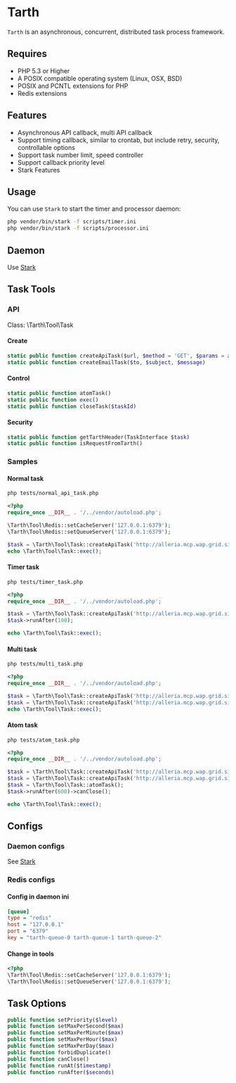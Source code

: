 # Tarth

`Tarth` is an asynchronous, concurrent, distributed task process framework. 

## Requires

* PHP 5.3 or Higher
* A POSIX compatible operating system (Linux, OSX, BSD)
* POSIX and PCNTL extensions for PHP
* Redis extensions 

## Features

* Asynchronous API callback, multi API callback
* Support timing callback, similar to crontab, but include retry, security, controllable options
* Support task number limit, speed controller
* Support callback priority level
* Stark Features

## Usage

You can use `Stark` to start the timer and processor daemon:
```bash
php vendor/bin/stark -f scripts/timer.ini
php vendor/bin/stark -f scripts/processor.ini
```

## Daemon

Use [Stark](https://github.com/pythias/Stark)

## Task Tools

### API
Class: \Tarth\Tool\Task
#### Create
```php
static public function createApiTask($url, $method = 'GET', $params = array())
static public function createEmailTask($to, $subject, $message)
```
#### Control
```php
static public function atomTask()
static public function exec()
static public function closeTask($taskId)
```
#### Security
```php
static public function getTarthHeader(TaskInterface $task)
static public function isRequestFromTarth()
```
### Samples
#### Normal task
```bash
php tests/normal_api_task.php
```

```php
<?php
require_once __DIR__ . '/../vendor/autoload.php';

\Tarth\Tool\Redis::setCacheServer('127.0.0.1:6379');
\Tarth\Tool\Redis::setQueueServer('127.0.0.1:6379');

$task = \Tarth\Tool\Task::createApiTask('http://alleria.mcp.wap.grid.sina.com.cn/test/normal');
echo \Tarth\Tool\Task::exec();
```
#### Timer task
```bash
php tests/timer_task.php
```

```php
<?php
require_once __DIR__ . '/../vendor/autoload.php';

$task = \Tarth\Tool\Task::createApiTask('http://alleria.mcp.wap.grid.sina.com.cn/test/normal?case=timer&time=' . time());
$task->runAfter(100);

echo \Tarth\Tool\Task::exec();

```
#### Multi task
```bash
php tests/multi_task.php
```

```php
<?php
require_once __DIR__ . '/../vendor/autoload.php';

$task = \Tarth\Tool\Task::createApiTask('http://alleria.mcp.wap.grid.sina.com.cn/test/normal?case=atom&index=1&date=' . date('YmdHis'));
$task = \Tarth\Tool\Task::createApiTask('http://alleria.mcp.wap.grid.sina.com.cn/test/normal?case=atom&index=2&date=' . date('YmdHis'));
echo \Tarth\Tool\Task::exec();

```
#### Atom task
```bash
php tests/atom_task.php
```

```php
<?php
require_once __DIR__ . '/../vendor/autoload.php';

$task = \Tarth\Tool\Task::createApiTask('http://alleria.mcp.wap.grid.sina.com.cn/test/normal?case=atom&index=1&date=' . date('YmdHis'));
$task = \Tarth\Tool\Task::createApiTask('http://alleria.mcp.wap.grid.sina.com.cn/test/normal?case=atom&index=2&date=' . date('YmdHis'));
$task = \Tarth\Tool\Task::atomTask();
$task->runAfter(600)->canClose();

echo \Tarth\Tool\Task::exec();

```

## Configs
### Daemon configs
See [Stark](https://github.com/pythias/Stark)
### Redis configs
#### Config in daemon ini
```ini
[queue]
type = "redis"
host = "127.0.0.1"
port = "6379"
key = "tarth-queue-0 tarth-queue-1 tarth-queue-2"
```
#### Change in tools
```php
<?php
\Tarth\Tool\Redis::setCacheServer('127.0.0.1:6379');
\Tarth\Tool\Redis::setQueueServer('127.0.0.1:6379');
```

## Task Options

```php
public function setPriority($level)
public function setMaxPerSecond($max)
public function setMaxPerMinute($max)
public function setMaxPerHour($max)
public function setMaxPerDay($max)
public function forbidDuplicate()
public function canClose()
public function runAt($timestamp)
public function runAfter($seconds)
```


